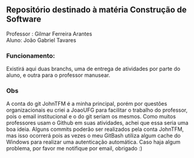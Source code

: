 ## Repositório destinado à matéria Construção de Software 
Professor : Gilmar Ferreira Arantes <br>
Aluno: João Gabriel Tavares <br>
### Funcionamento:
Existirá aqui duas branchs, uma de entrega de atividades por parte do aluno, e outra para o professor manusear.
### Obs
A conta do git JohnTFM é a minha principal, porém por questões organizacionais eu criei a JoaoUFG para facilitar o trabalho do professor, pois o email institucional e o do git seriam os mesmos. Como muitos professores usam o Github em suas atividades, achei que essa seria uma boa ideia. Alguns commits poderão ser realizados pela conta JohnTFM, mas isso ocorrerá pois as vezes o meu GitBash utiliza algum cache do Windows para realizar uma autenticação automática. Caso haja algum problema, por favor me notifique por email, obrigado :)
